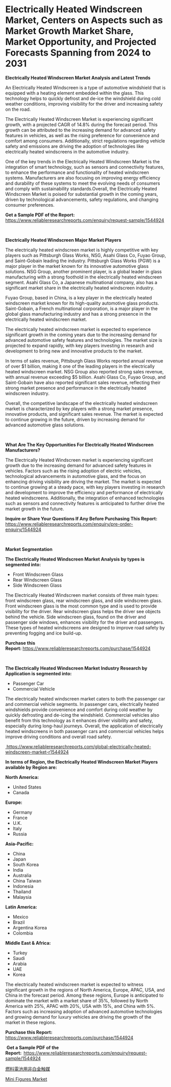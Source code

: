 <p><h1>Electrically Heated Windscreen Market, Centers on Aspects such as Market Growth Market Share, Market Opportunity, and Projected Forecasts Spanning from 2024 to 2031</h1></p><p><strong>Electrically Heated Windscreen Market Analysis and Latest Trends</strong></p>
<p><p>An Electrically Heated Windscreen is a type of automotive windshield that is equipped with a heating element embedded within the glass. This technology helps to quickly defrost and de-ice the windshield during cold weather conditions, improving visibility for the driver and increasing safety on the road.</p><p>The Electrically Heated Windscreen Market is experiencing significant growth, with a projected CAGR of 14.8% during the forecast period. This growth can be attributed to the increasing demand for advanced safety features in vehicles, as well as the rising preference for convenience and comfort among consumers. Additionally, strict regulations regarding vehicle safety and emissions are driving the adoption of technologies like electrically heated windscreens in the automotive industry.</p><p>One of the key trends in the Electrically Heated Windscreen Market is the integration of smart technology, such as sensors and connectivity features, to enhance the performance and functionality of heated windscreen systems. Manufacturers are also focusing on improving energy efficiency and durability of these systems to meet the evolving needs of consumers and comply with sustainability standards.Overall, the Electrically Heated Windscreen Market is poised for substantial growth in the coming years, driven by technological advancements, safety regulations, and changing consumer preferences.</p></p>
<p><strong>Get a Sample PDF of the Report:&nbsp;</strong> <a href="https://www.reliableresearchreports.com/enquiry/request-sample/1544924">https://www.reliableresearchreports.com/enquiry/request-sample/1544924</a></p>
<p>&nbsp;</p>
<p><strong>Electrically Heated Windscreen Major Market Players</strong></p>
<p><p>The electrically heated windscreen market is highly competitive with key players such as Pittsburgh Glass Works, NSG, Asahi Glass Co, Fuyao Group, and Saint-Gobain leading the industry. Pittsburgh Glass Works (PGW) is a major player in the market known for its innovative automotive glass solutions. NSG Group, another prominent player, is a global leader in glass manufacturing with a strong foothold in the electrically heated windscreen segment. Asahi Glass Co, a Japanese multinational company, also has a significant market share in the electrically heated windscreen industry.</p><p>Fuyao Group, based in China, is a key player in the electrically heated windscreen market known for its high-quality automotive glass products. Saint-Gobain, a French multinational corporation, is a major player in the global glass manufacturing industry and has a strong presence in the electrically heated windscreen market.</p><p>The electrically heated windscreen market is expected to experience significant growth in the coming years due to the increasing demand for advanced automotive safety features and technologies. The market size is projected to expand rapidly, with key players investing in research and development to bring new and innovative products to the market.</p><p>In terms of sales revenue, Pittsburgh Glass Works reported annual revenue of over $1 billion, making it one of the leading players in the electrically heated windscreen market. NSG Group also reported strong sales revenue, with annual revenue exceeding $5 billion. Asahi Glass Co, Fuyao Group, and Saint-Gobain have also reported significant sales revenue, reflecting their strong market presence and performance in the electrically heated windscreen industry.</p><p>Overall, the competitive landscape of the electrically heated windscreen market is characterized by key players with a strong market presence, innovative products, and significant sales revenue. The market is expected to continue growing in the future, driven by increasing demand for advanced automotive glass solutions.</p></p>
<p>&nbsp;</p>
<p><strong>What Are The Key Opportunities For Electrically Heated Windscreen Manufacturers?</strong></p>
<p><p>The Electrically Heated Windscreen market is experiencing significant growth due to the increasing demand for advanced safety features in vehicles. Factors such as the rising adoption of electric vehicles, technological advancements in automotive glass, and the focus on enhancing driving visibility are driving the market. The market is expected to continue growing at a steady pace, with key players investing in research and development to improve the efficiency and performance of electrically heated windscreens. Additionally, the integration of enhanced technologies such as sensors and connectivity features is anticipated to further drive the market growth in the future.</p></p>
<p><strong>Inquire or Share Your Questions If Any Before Purchasing This Report:</strong> <a href="https://www.reliableresearchreports.com/enquiry/pre-order-enquiry/1544924">https://www.reliableresearchreports.com/enquiry/pre-order-enquiry/1544924</a></p>
<p>&nbsp;</p>
<p><strong>Market Segmentation</strong></p>
<p><strong>The Electrically Heated Windscreen Market Analysis by types is segmented into:</strong></p>
<p><ul><li>Front Windscreen Glass</li><li>Rear Windscreen Glass</li><li>Side Windscreen Glass</li></ul></p>
<p><p>The Electrically Heated Windscreen market consists of three main types: front windscreen glass, rear windscreen glass, and side windscreen glass. Front windscreen glass is the most common type and is used to provide visibility for the driver. Rear windscreen glass helps the driver see objects behind the vehicle. Side windscreen glass, found on the driver and passenger side windows, enhances visibility for the driver and passengers. These types of heated windscreens are designed to improve road safety by preventing fogging and ice build-up.</p></p>
<p><strong>Purchase this Report:&nbsp;</strong><a href="https://www.reliableresearchreports.com/purchase/1544924">https://www.reliableresearchreports.com/purchase/1544924</a></p>
<p>&nbsp;</p>
<p><strong>The Electrically Heated Windscreen Market Industry Research by Application is segmented into:</strong></p>
<p><ul><li>Passenger Car</li><li>Commercial Vehicle</li></ul></p>
<p><p>The electrically heated windscreen market caters to both the passenger car and commercial vehicle segments. In passenger cars, electrically heated windshields provide convenience and comfort during cold weather by quickly defrosting and de-icing the windshield. Commercial vehicles also benefit from this technology as it enhances driver visibility and safety, especially during long-haul journeys. Overall, the application of electrically heated windscreens in both passenger cars and commercial vehicles helps improve driving conditions and overall road safety.</p></p>
<p><a href="https://www.reliableresearchreports.com/global-electrically-heated-windscreen-market-r1544924">&nbsp;https://www.reliableresearchreports.com/global-electrically-heated-windscreen-market-r1544924</a></p>
<p><strong>In terms of Region, the Electrically Heated Windscreen Market Players available by Region are:</strong></p>
<p>
    <p> <strong> North America: </strong>
        <ul>
            <li>United States</li>
            <li>Canada</li>
        </ul>
        </p> 
    <p> <strong> Europe: </strong>
        <ul>
            <li>Germany</li>
            <li>France</li>
            <li>U.K.</li>
            <li>Italy</li>
            <li>Russia</li>
        </ul>
        </p> 
    <p> <strong> Asia-Pacific: </strong>
        <ul>
            <li>China</li>
            <li>Japan</li>
            <li>South Korea</li>
            <li>India</li>
            <li>Australia</li>
            <li>China Taiwan</li>
            <li>Indonesia</li>
            <li>Thailand</li>
            <li>Malaysia</li>
        </ul>
        </p> 
    <p> <strong> Latin America: </strong>
        <ul>
            <li>Mexico</li>
            <li>Brazil</li>
            <li>Argentina Korea</li>
            <li>Colombia</li>
        </ul>
        </p> 
    <p> <strong> Middle East & Africa: </strong>
        <ul>
            <li>Turkey</li>
            <li>Saudi</li>
            <li>Arabia</li>
            <li>UAE</li>
            <li>Korea</li>
        </ul>
    </p>
    </p>
<p><p>The electrically heated windscreen market is expected to witness significant growth in the regions of North America, Europe, APAC, USA, and China in the forecast period. Among these regions, Europe is anticipated to dominate the market with a market share of 35%, followed by North America with 25%, APAC with 20%, USA with 15%, and China with 5%. Factors such as increasing adoption of advanced automotive technologies and growing demand for luxury vehicles are driving the growth of the market in these regions.</p></p>
<p><strong>Purchase this Report: </strong><a href="https://www.reliableresearchreports.com/purchase/1544924">https://www.reliableresearchreports.com/purchase/1544924</a></p>
<p>&nbsp;<strong>Get a Sample PDF of the Report:&nbsp;&nbsp;</strong><a href="https://www.reliableresearchreports.com/enquiry/request-sample/1544924">https://www.reliableresearchreports.com/enquiry/request-sample/1544924</a></p>
<p><strong></strong></p>
<p><p><a href="https://github.com/ihabdkwlxs948/Market-Research-Report-List-2/blob/main/8172950120837.md">燃料電池用非白金触媒</a></p><p><a href="https://view.publitas.com/reportprime-1/insights-into-the-mini-figures-market-size-which-is-expanding-with-a-10-00-cagr-from-2024-2031/">Mini Figures Market</a></p></p>